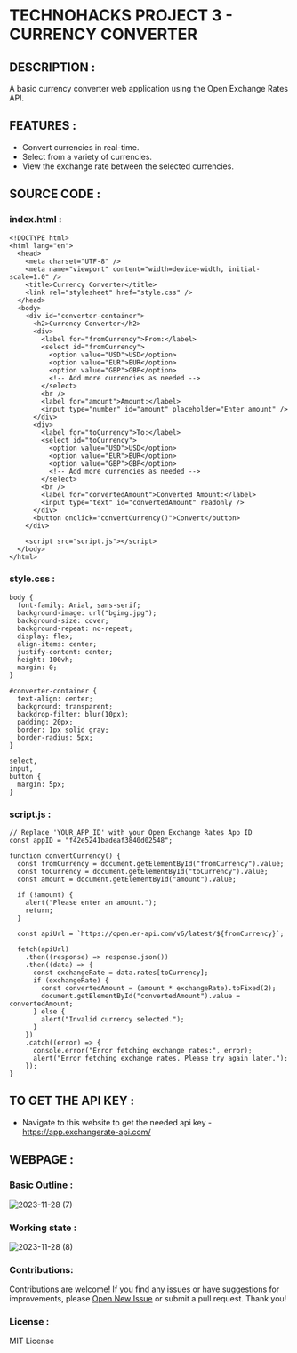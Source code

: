 # TECHNOHACKS PROJECT 3 - CURRENCY CONVERTER 

## DESCRIPTION :

A basic currency converter web application using the Open Exchange Rates API.

## FEATURES :

- Convert currencies in real-time.
- Select from a variety of currencies.
- View the exchange rate between the selected currencies.

## SOURCE CODE :

### index.html :

```
<!DOCTYPE html>
<html lang="en">
  <head>
    <meta charset="UTF-8" />
    <meta name="viewport" content="width=device-width, initial-scale=1.0" />
    <title>Currency Converter</title>
    <link rel="stylesheet" href="style.css" />
  </head>
  <body>
    <div id="converter-container">
      <h2>Currency Converter</h2>
      <div>
        <label for="fromCurrency">From:</label>
        <select id="fromCurrency">
          <option value="USD">USD</option>
          <option value="EUR">EUR</option>
          <option value="GBP">GBP</option>
          <!-- Add more currencies as needed -->
        </select>
        <br />
        <label for="amount">Amount:</label>
        <input type="number" id="amount" placeholder="Enter amount" />
      </div>
      <div>
        <label for="toCurrency">To:</label>
        <select id="toCurrency">
          <option value="USD">USD</option>
          <option value="EUR">EUR</option>
          <option value="GBP">GBP</option>
          <!-- Add more currencies as needed -->
        </select>
        <br />
        <label for="convertedAmount">Converted Amount:</label>
        <input type="text" id="convertedAmount" readonly />
      </div>
      <button onclick="convertCurrency()">Convert</button>
    </div>

    <script src="script.js"></script>
  </body>
</html>
```

### style.css :

```
body {
  font-family: Arial, sans-serif;
  background-image: url("bgimg.jpg");
  background-size: cover;
  background-repeat: no-repeat;
  display: flex;
  align-items: center;
  justify-content: center;
  height: 100vh;
  margin: 0;
}

#converter-container {
  text-align: center;
  background: transparent;
  backdrop-filter: blur(10px);
  padding: 20px;
  border: 1px solid gray;
  border-radius: 5px;
}

select,
input,
button {
  margin: 5px;
}
```

### script.js :

```
// Replace 'YOUR_APP_ID' with your Open Exchange Rates App ID
const appID = "f42e5241badeaf3840d02548";

function convertCurrency() {
  const fromCurrency = document.getElementById("fromCurrency").value;
  const toCurrency = document.getElementById("toCurrency").value;
  const amount = document.getElementById("amount").value;

  if (!amount) {
    alert("Please enter an amount.");
    return;
  }

  const apiUrl = `https://open.er-api.com/v6/latest/${fromCurrency}`;

  fetch(apiUrl)
    .then((response) => response.json())
    .then((data) => {
      const exchangeRate = data.rates[toCurrency];
      if (exchangeRate) {
        const convertedAmount = (amount * exchangeRate).toFixed(2);
        document.getElementById("convertedAmount").value = convertedAmount;
      } else {
        alert("Invalid currency selected.");
      }
    })
    .catch((error) => {
      console.error("Error fetching exchange rates:", error);
      alert("Error fetching exchange rates. Please try again later.");
    });
}
```

## TO GET THE API KEY : 

* Navigate to this website to get the needed api key - https://app.exchangerate-api.com/

## WEBPAGE :

### Basic Outline :

![2023-11-28 (7)](https://github.com/Mena-Rossini/currency_converter/assets/102855266/22cf9e47-0ebd-4883-83ff-358a8dc8fbfb)

### Working state :

![2023-11-28 (8)](https://github.com/Mena-Rossini/currency_converter/assets/102855266/024ec1a2-03a6-4a38-be6e-c561c685064e)

### Contributions:
Contributions are welcome! If you find any issues or have suggestions for improvements, please [Open New Issue](https://github.com/Mena-Rossini/currency_converter/issues/new) or submit a pull request. Thank you!

### License :
MIT License
